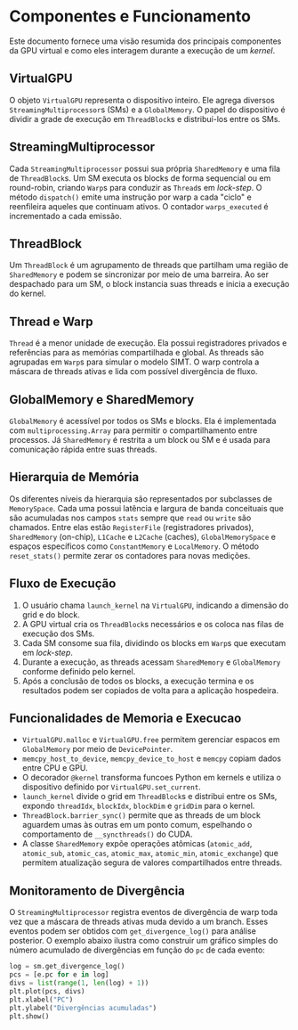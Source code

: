 # Componentes e Funcionamento

Este documento fornece uma visão resumida dos principais componentes da GPU virtual e como eles interagem durante a execução de um *kernel*.

## VirtualGPU

O objeto `VirtualGPU` representa o dispositivo inteiro. Ele agrega diversos `StreamingMultiprocessor`s (SMs) e a `GlobalMemory`. O papel do dispositivo é dividir a grade de execução em `ThreadBlock`s e distribuí-los entre os SMs.

## StreamingMultiprocessor

Cada `StreamingMultiprocessor` possui sua própria `SharedMemory` e uma fila de `ThreadBlock`s. Um SM executa os blocks de forma sequencial ou em round-robin, criando `Warp`s para conduzir as `Thread`s em *lock-step*. O método `dispatch()` emite uma instrução por warp a cada "ciclo" e reenfileira aqueles que continuam ativos. O contador `warps_executed` é incrementado a cada emissão.

## ThreadBlock

Um `ThreadBlock` é um agrupamento de threads que partilham uma região de `SharedMemory` e podem se sincronizar por meio de uma barreira. Ao ser despachado para um SM, o block instancia suas threads e inicia a execução do kernel.

## Thread e Warp

`Thread` é a menor unidade de execução. Ela possui registradores privados e referências para as memórias compartilhada e global. As threads são agrupadas em `Warp`s para simular o modelo SIMT. O warp controla a máscara de threads ativas e lida com possível divergência de fluxo.

## GlobalMemory e SharedMemory

`GlobalMemory` é acessível por todos os SMs e blocks. Ela é implementada com `multiprocessing.Array` para permitir o compartilhamento entre processos. Já `SharedMemory` é restrita a um block ou SM e é usada para comunicação rápida entre suas threads.

## Hierarquia de Memória

Os diferentes níveis da hierarquia são representados por subclasses de
``MemorySpace``. Cada uma possui latência e largura de banda conceituais que são
acumuladas nos campos ``stats`` sempre que ``read`` ou ``write`` são chamados.
Entre elas estão ``RegisterFile`` (registradores privados), ``SharedMemory``
(on-chip), ``L1Cache`` e ``L2Cache`` (caches), ``GlobalMemorySpace`` e espaços
específicos como ``ConstantMemory`` e ``LocalMemory``. O método
``reset_stats()`` permite zerar os contadores para novas medições.

## Fluxo de Execução

1. O usuário chama `launch_kernel` na `VirtualGPU`, indicando a dimensão do grid e do block.
2. A GPU virtual cria os `ThreadBlock`s necessários e os coloca nas filas de execução dos SMs.
3. Cada SM consome sua fila, dividindo os blocks em `Warp`s que executam em *lock-step*.
4. Durante a execução, as threads acessam `SharedMemory` e `GlobalMemory` conforme definido pelo kernel.
5. Após a conclusão de todos os blocks, a execução termina e os resultados podem ser copiados de volta para a aplicação hospedeira.


## Funcionalidades de Memoria e Execucao

- `VirtualGPU.malloc` e `VirtualGPU.free` permitem gerenciar espacos em `GlobalMemory` por meio de `DevicePointer`.
- `memcpy_host_to_device`, `memcpy_device_to_host` e `memcpy` copiam dados entre CPU e GPU.
- O decorador `@kernel` transforma funcoes Python em kernels e utiliza o dispositivo definido por `VirtualGPU.set_current`.
- `launch_kernel` divide o grid em `ThreadBlock`s e distribui entre os SMs, expondo `threadIdx`, `blockIdx`, `blockDim` e `gridDim` para o kernel.
- `ThreadBlock.barrier_sync()` permite que as threads de um block aguardem umas
  às outras em um ponto comum, espelhando o comportamento de
  ``__syncthreads()`` do CUDA.
- A classe `SharedMemory` expõe operações atômicas (`atomic_add`, `atomic_sub`,
  `atomic_cas`, `atomic_max`, `atomic_min`, `atomic_exchange`) que permitem
  atualização segura de valores compartilhados entre threads.

## Monitoramento de Divergência

O ``StreamingMultiprocessor`` registra eventos de divergência de warp toda vez
que a máscara de threads ativas muda devido a um branch. Esses eventos podem ser
obtidos com ``get_divergence_log()`` para análise posterior. O exemplo abaixo
ilustra como construir um gráfico simples do número acumulado de divergências em
função do ``pc`` de cada evento:

```python
log = sm.get_divergence_log()
pcs = [e.pc for e in log]
divs = list(range(1, len(log) + 1))
plt.plot(pcs, divs)
plt.xlabel("PC")
plt.ylabel("Divergências acumuladas")
plt.show()
```
